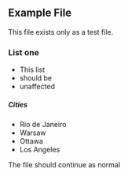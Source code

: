 ## Example File

This file exists only as a test file.


### List one

- This list
- should be
- unaffected

##### Cities

- Rio de Janeiro
- Warsaw
- Ottawa
- Los Angeles

The file should continue as normal
